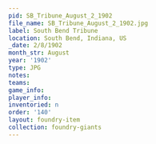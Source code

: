 ```yaml
---
pid: SB_Tribune_August_2_1902
file_name: SB_Tribune_August_2_1902.jpg
label: South Bend Tribune
location: South Bend, Indiana, US
_date: 2/8/1902
month_str: August
year: '1902'
type: JPG
notes: 
teams: 
game_info: 
player_info: 
inventoried: n
order: '140'
layout: foundry-item
collection: foundry-giants
---
```

